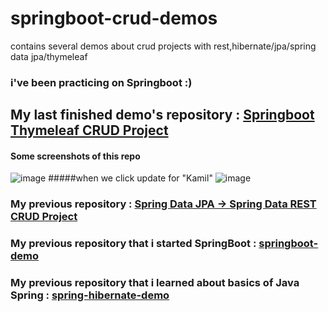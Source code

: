 # springboot-crud-demos
contains several demos about crud projects with rest,hibernate/jpa/spring data jpa/thymeleaf

### i've been practicing on Springboot :) 


## My last finished demo's repository : <a href="https://github.com/kmlisler/springboot-thymeleafdemo" target="_blank"> Springboot Thymeleaf CRUD Project </a>
#### Some screenshots of this repo
![image](https://user-images.githubusercontent.com/82888052/194730570-fceb6211-caa0-428d-9754-8891efa85445.png)
#####when we click update for "Kamil"
![image](https://user-images.githubusercontent.com/82888052/194730617-8baf8172-a1b6-4335-bb9e-3d3f5f88651e.png)


### My previous repository : <a href="https://github.com/kmlisler/springboot-springdata-jpa-cruddemo" target="_blank"> Spring Data JPA -> Spring Data REST CRUD Project </a>

### My previous repository that i started SpringBoot : <a href="https://github.com/kmlisler/springboot-demo " target="_blank"> springboot-demo </a>

### My previous repository that i learned about basics of Java Spring : <a href="https://github.com/kmlisler/spring-hibernate-demo" target="_blank"> spring-hibernate-demo </a>
